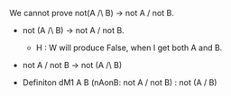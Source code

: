 We cannot prove not(A /\ B) -> not A \/ not B.


- not (A /\ B) -> not A \/ not B.
    - H : W will produce False, when I get both A and B.

- not A \/ not B -> not (A /\ B)

- Definiton dM1 A B (nAonB: not A \/ not B) : not (A \/ B)


